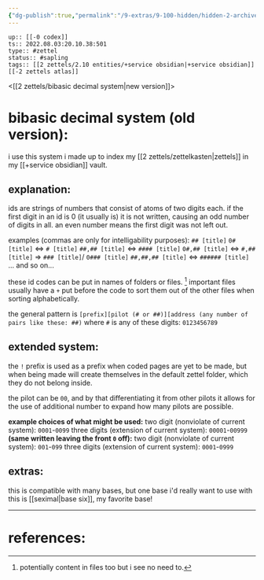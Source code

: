 ```yaml
---
{"dg-publish":true,"permalink":"/9-extras/9-100-hidden/hidden-2-archive/old-bibasic-decimal-system-archived/","dgHomeLink":true,"dgPassFrontmatter":false}
---
```


```
up:: [[-0 codex]]
ts:: 2022.08.03:20.10.38:501
type:: #zettel
status:: #sapling
tags:: [[2 zettels/2.10 entities/+service obsidian|+service obsidian]] [[-2 zettels atlas]]
```

<[[2 zettels/bibasic decimal system|new version]]>
# bibasic decimal system (old version):

i use this system i made up to index my [[2 zettels/zettelkasten|zettels]] in my [[+service obsidian]] vault.

## explanation:

ids are strings of numbers that consist of atoms of two digits each.
if the first digit in an id is 0 (it usually is) it is not written, causing an odd number of digits in all.
an even number means the first digit was not left out.

examples (commas are only for intelligability purposes):
`## [title]`
`0# [title]` <=> `# [title]`
`##,## [title]` <=> `#### [title]`
`0#,## [title]` <=> `#,## [title]` => `### [title]`/ `0### [title]`
`##,##,## [title]` <=> `###### [title]`
... and so on...

these id codes can be put in names of folders or files. [^1]
important files usually have a `+` put before the code to sort them out of the other files when sorting alphabetically.

the general pattern is `[prefix][pilot (# or ##)][address (any number of pairs like these: ##)`
where `#` is any of these digits: `0123456789`

## extended system:

the `!` prefix is used as a prefix when coded pages are yet to be made, but when being made will create themselves in the default zettel folder, which they do not belong inside.

the pilot can be `00`, and by that differentiating it from other pilots it allows for the use of additional number to expand how many pilots are possible.

**example choices of what might be used:**
two digit  (nonviolate of current system): `0001`-`0099`
three digits (extension of current system): `00001`-`00999`
**(same written leaving the front `0` off):**
two digit  (nonviolate of current system): `001`-`099`
three digits (extension of current system): `0001`-`0999`

## extras:

this is compatible with many bases, but one base i'd really want to use with this is [[seximal|base six]], my favorite base!

____
# references:

[^1]: potentially content in files too but i see no need to.